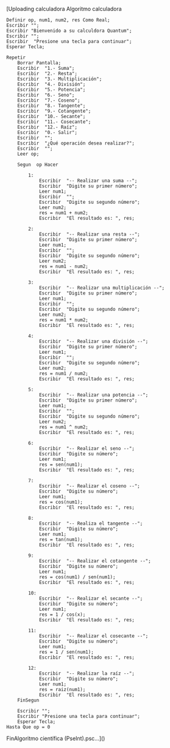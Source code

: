 [Uploading calculadora Algoritmo calculadora
	
	Definir op, num1, num2, res Como Real;
	Escribir "";
	Escribir "Bienvenido a su calculdora Quantum";
	Escribir ""; 
	Escribir  "Presione una tecla para continuar"; 
	Esperar Tecla; 
	
	Repetir
		Borrar Pantalla;
		Escribir  "1.- Suma";
		Escribir  "2.- Resta";
		Escribir  "3.- Multiplicación";
		Escribir  "4.- División";
		Escribir  "5.- Potencia";
		Escribir  "6.- Seno";
		Escribir  "7.- Coseno";
		Escribir  "8.- Tangente";
		Escribir  "9.- Cotangente";
		Escribir  "10.- Secante";
		Escribir  "11.- Cosecante";
		Escribir  "12.- Raíz";
		Escribir  "0.- Salir";
		Escribir  "";
		Escribir  "¿Qué operación desea realizar?";
		Escribir  "";
		Leer op;
		
		Segun  op Hacer
			
			1:
				Escribir  "-- Realizar una suma --";
				Escribir  "Digite su primer número";
				Leer num1;
				Escribir  "";
				Escribir  "Digite su segundo número";
				Leer num2;
				res = num1 + num2;
				Escribir  "El resultado es: ", res;
				
			2:
				Escribir  "-- Realizar una resta --";
				Escribir  "Digite su primer número";
				Leer num1;
				Escribir  "";
				Escribir  "Digite su segundo número";
				Leer num2;
				res = num1 - num2;
				Escribir  "El resultado es: ", res;
				
			3:
				Escribir  "-- Realizar una multiplicación --";
				Escribir  "Digite su primer número";
				Leer num1;
				Escribir  "";
				Escribir  "Digite su segundo número";
				Leer num2;
				res = num1 * num2;
				Escribir  "El resultado es: ", res;
				
			4:
				Escribir  "-- Realizar una división --";
				Escribir  "Digite su primer número";
				Leer num1;
				Escribir  "";
				Escribir  "Digite su segundo número";
				Leer num2;
				res = num1 / num2;
				Escribir  "El resultado es: ", res;
				
			5:
				Escribir  "-- Realizar una potencia --";
				Escribir  "Digite su primer número";
				Leer num1;
				Escribir  "";
				Escribir  "Digite su segundo número";
				Leer num2;
				res = num1 ^ num2;
				Escribir  "El resultado es: ", res;
				
			6:
				Escribir  "-- Realizar el seno --";
				Escribir  "Digite su número";
				Leer num1;
				res = sen(num1);
				Escribir  "El resultado es: ", res;
				
			7:
				Escribir  "-- Realizar el coseno --";
				Escribir  "Digite su número";
				Leer num1;
				res = cos(num1);
				Escribir  "El resultado es: ", res;
				
			8:
				Escribir  "-- Realiza el tangente --";
				Escribir  "Digite su número";
				Leer num1;
				res = tan(num1);
				Escribir  "El resultado es: ", res;
				
			9:
				Escribir  "-- Realizar el cotangente --";
				Escribir  "Digite su número";
				Leer num1;
				res = cos(num1) / sen(num1);
				Escribir  "El resultado es: ", res;
				
			10:
				Escribir  "-- Realizar el secante --";
				Escribir  "Digite su número";
				Leer num1;
				res = 1 / cos(x);
				Escribir  "El resultado es: ", res;
				
			11:
				Escribir  "-- Realizar el cosecante --";
				Escribir  "Digite su número";
				Leer num1;
				res = 1 / sen(num1);
				Escribir  "El resultado es: ", res;
				
			12:
				Escribir  "-- Realizar la raíz --";
				Escribir  "Digite su número";
				Leer num1;
				res = raiz(num1);
				Escribir  "El resultado es: ", res;
		FinSegun
		
		Escribir "";
		Escribir "Presione una tecla para continuar";
		Esperar Tecla;
	Hasta Que op = 0
	
FinAlgoritmo
científica (PseInt).psc…]()
